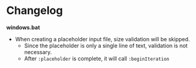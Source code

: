 # Changelog

**windows.bat**
* When creating a placeholder input file, size validation will be skipped.
	* Since the placeholder is only a single line of text, validation is not necessary.
	* After `:placeholder` is complete, it will call `:beginIteration`
